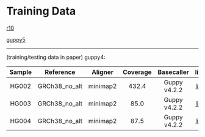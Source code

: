 
# Training Data


[r10](https://labs.epi2me.io/askenazi-kit14-2022-12/)

[guppy5](https://labs.epi2me.io/gm24385_2021.05/)

---

(training/testing data in paper)
guppy4:

| Sample |   Reference   | Aligner  | Coverage |  Basecaller  |                             link                             |
| :----: | :-----------: | :------: | :------: | :----------: | :----------------------------------------------------------: |
| HG002  | GRCh38_no_alt | minimap2 |  432.4   | Guppy v4.2.2 | [link](https://s3-us-west-2.amazonaws.com/human-pangenomics/index.html?prefix=NHGRI_UCSC_panel/HG002/nanopore/Guppy_4.2.2/) |
| HG003  | GRCh38_no_alt | minimap2 |   85.0   | Guppy v4.2.2 | [link](https://s3-us-west-2.amazonaws.com/human-pangenomics/index.html?prefix=NHGRI_UCSC_panel/HG003/nanopore/Guppy_4.2.2) |
| HG004  | GRCh38_no_alt | minimap2 |   87.5   | Guppy v4.2.2 | [link](https://s3-us-west-2.amazonaws.com/human-pangenomics/index.html?prefix=NHGRI_UCSC_panel/HG004/nanopore/Guppy_4.2.2/) |



